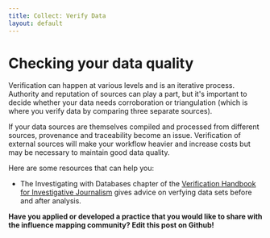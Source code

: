```yaml
---
title: Collect: Verify Data 
layout: default
---
```


<h1>Checking your data quality</h1>

Verification can happen at various levels and is an iterative process. Authority and reputation of sources can play a part, but it&#39;s important to decide whether your data needs corroboration or triangulation (which is where you verify data by comparing three separate sources). 

If your data sources are themselves compiled and processed from different sources, provenance and traceability become an issue. Verification of external sources will make your workflow heavier and increase costs but may be necessary to maintain good data quality.

Here are some resources that can help you:
 - The Investigating with Databases chapter of the [Verification Handbook for Investigative Journalism](http://verificationhandbook.com/book2/chapter5.php) gives advice on verfying data sets before and after analysis.

<strong>Have you applied or developed a practice that you would like to share with the influence mapping community? Edit this post on Github!</strong> 